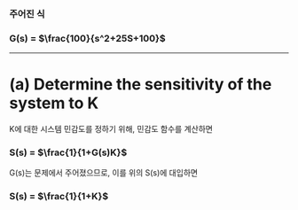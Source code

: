 ### 주어진 식

### G(s) = $\frac{100}{s^2+25S+100}$

---

# (a) Determine the sensitivity of the system to K
K에 대한 시스템 민감도를 정하기 위해, 민감도 함수를 계산하면

### S(s) = $\frac{1}{1+G(s)K}$



G(s)는 문제에서 주어졌으므로, 이를 위의 S(s)에 대입하면

### S(s) = $\frac{1}{1+K}$
